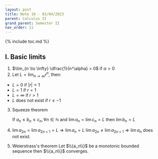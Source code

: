 ```yaml
---
layout: post
title: Note 10 - 03/04/2023
parent: Calculus II
grand_parent: Semester II
nav_order: 11
---
```


{% include toc.md %}

## I. Basic limits

1. $\lim_{n \to \infty} \dfrac{1}{n^\alpha} = 0$ if $\alpha > 0$
2. Let $L=\lim_{n \to \infty} r^n$, then:
* $L=0$ if $\vert r \vert <1$
* $L=1$ if $r=1$
* $L=\infty$ if $r>1$
* $L$ does not exist if $r \leq -1$
3. Squeeze theorem

    If $a_n \leq b_n \leq c_n, \forall n \in \mathbb{N}$ and $\lim a_n = \lim c_n = L$ then $\lim b_n = L$

1. $\lim a_{2n}=\lim a_{2n+1}=L \Rightarrow \lim a_n=L$
$\lim a_{2n} \neq \lim a_{2n+1} \Rightarrow \lim a_n$ does not exist.
1. Weierstrass's theorem
Let $\\{a_n\\}$ be a monotonic bounded sequence then $\\{a_n\\}$ converges.